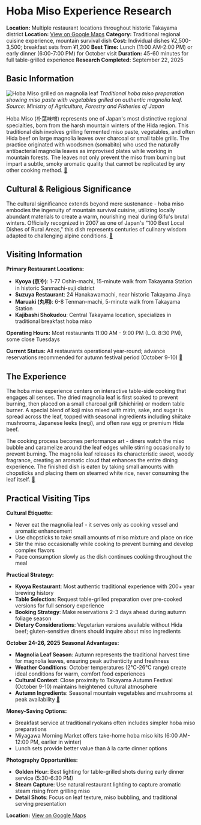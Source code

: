 # Hoba Miso Experience Research

**Location:** Multiple restaurant locations throughout historic Takayama district
**Location:** [View on Google Maps](https://maps.google.com/maps?q=36.1461317,137.252159)
**Category:** Traditional regional cuisine experience, mountain survival dish
**Cost:** Individual dishes ¥2,500-3,500; breakfast sets from ¥1,200
**Best Time:** Lunch (11:00 AM-2:00 PM) or early dinner (6:00-7:00 PM) for October visit
**Duration:** 45-60 minutes for full table-grilled experience
**Research Completed:** September 22, 2025

## Basic Information

![Hoba Miso grilled on magnolia leaf](https://www.maff.go.jp/e/policies/market/k_ryouri/assets/uploads/2023/08/gifu_10_1-1.jpg)
*Traditional hoba miso preparation showing miso paste with vegetables grilled on authentic magnolia leaf. Source: Ministry of Agriculture, Forestry and Fisheries of Japan*

Hoba Miso (朴葉味噌) represents one of Japan's most distinctive regional specialties, born from the harsh mountain winters of the Hida region. This traditional dish involves grilling fermented miso paste, vegetables, and often Hida beef on large magnolia leaves over charcoal or small table grills. The practice originated with woodsmen (somabito) who used the naturally antibacterial magnolia leaves as improvised plates while working in mountain forests. The leaves not only prevent the miso from burning but impart a subtle, smoky aromatic quality that cannot be replicated by any other cooking method. [🔗](https://www.maff.go.jp/e/policies/market/k_ryouri/search_menu/3056/index.html)

## Cultural & Religious Significance

The cultural significance extends beyond mere sustenance - hoba miso embodies the ingenuity of mountain survival cuisine, utilizing locally abundant materials to create a warm, nourishing meal during Gifu's brutal winters. Officially recognized in 2007 as one of Japan's "100 Best Local Dishes of Rural Areas," this dish represents centuries of culinary wisdom adapted to challenging alpine conditions. [🔗](https://shun-gate.com/en/roots/roots_135/)

## Visiting Information

**Primary Restaurant Locations:**
- **Kyoya (京や)**: 1-77 Oshin-machi, 15-minute walk from Takayama Station in historic Sanmachi-suji district
- **Suzuya Restaurant**: 24 Hanakawamachi, near historic Takayama Jinya
- **Maruaki (丸明)**: 6-8 Tenman-machi, 5-minute walk from Takayama Station
- **Kajibashi Shokudou**: Central Takayama location, specializes in traditional breakfast hoba miso

**Operating Hours:** Most restaurants 11:00 AM - 9:00 PM (L.O. 8:30 PM), some close Tuesdays

**Current Status:** All restaurants operational year-round; advance reservations recommended for autumn festival period (October 9-10) [🔗](https://www.machiya-inn-japan.com/takayama/what-is-hoba-miso-takayama-food-recommendation/)

## The Experience

The hoba miso experience centers on interactive table-side cooking that engages all senses. The dried magnolia leaf is first soaked to prevent burning, then placed on a small charcoal grill (shichirin) or modern table burner. A special blend of koji miso mixed with mirin, sake, and sugar is spread across the leaf, topped with seasonal ingredients including shiitake mushrooms, Japanese leeks (negi), and often raw egg or premium Hida beef.

The cooking process becomes performance art - diners watch the miso bubble and caramelize around the leaf edges while stirring occasionally to prevent burning. The magnolia leaf releases its characteristic sweet, woody fragrance, creating an aromatic cloud that enhances the entire dining experience. The finished dish is eaten by taking small amounts with chopsticks and placing them on steamed white rice, never consuming the leaf itself. [🔗](https://www.ryoko-traveler.com/kajibashi-shokudou/)

## Practical Visiting Tips

**Cultural Etiquette:**
- Never eat the magnolia leaf - it serves only as cooking vessel and aromatic enhancement
- Use chopsticks to take small amounts of miso mixture and place on rice
- Stir the miso occasionally while cooking to prevent burning and develop complex flavors
- Pace consumption slowly as the dish continues cooking throughout the meal

**Practical Strategy:**
- **Kyoya Restaurant**: Most authentic traditional experience with 200+ year brewing history
- **Table Selection**: Request table-grilled preparation over pre-cooked versions for full sensory experience
- **Booking Strategy**: Make reservations 2-3 days ahead during autumn foliage season
- **Dietary Considerations**: Vegetarian versions available without Hida beef; gluten-sensitive diners should inquire about miso ingredients

**October 24-26, 2025 Seasonal Advantages:**
- **Magnolia Leaf Season**: Autumn represents the traditional harvest time for magnolia leaves, ensuring peak authenticity and freshness
- **Weather Conditions**: October temperatures (2°C-26°C range) create ideal conditions for warm, comfort food experiences
- **Cultural Context**: Close proximity to Takayama Autumn Festival (October 9-10) maintains heightened cultural atmosphere
- **Autumn Ingredients**: Seasonal mountain vegetables and mushrooms at peak availability [🔗](https://visitgifu.com/see-do/hoba-miso/)

**Money-Saving Options:**
- Breakfast service at traditional ryokans often includes simpler hoba miso preparations
- Miyagawa Morning Market offers take-home hoba miso kits (6:00 AM-12:00 PM, earlier in winter)
- Lunch sets provide better value than à la carte dinner options

**Photography Opportunities:**
- **Golden Hour**: Best lighting for table-grilled shots during early dinner service (5:30-6:30 PM)
- **Steam Capture**: Use natural restaurant lighting to capture aromatic steam rising from grilling miso
- **Detail Shots**: Focus on leaf texture, miso bubbling, and traditional serving presentation

**Location:** [View on Google Maps](https://www.google.com/maps/search/hoba+miso+restaurants+takayama+gifu)
